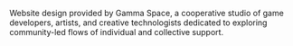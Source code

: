 Website design provided by Gamma Space, a cooperative studio of game developers, artists, and creative technologists dedicated to exploring community-led flows of individual and collective support.